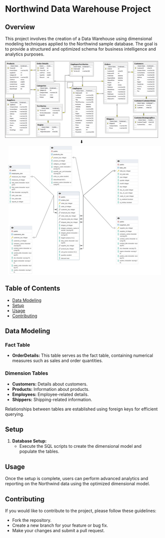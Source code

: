 # Northwind Data Warehouse Project

## Overview

This project involves the creation of a Data Warehouse using dimensional modeling techniques applied to the Northwind sample database. The goal is to provide a structured and optimized schema for business intelligence and analytics purposes.

<p align="center">
  <img src="original_northwind_database.jpeg" alt="Image 1" style="display: inline-block; margin-right: 10px;">
  ⬇️
  <img src="northwind_dwh.jpg" alt="Image 2" style="display: inline-block; margin-left: 10px;">
</p>

## Table of Contents

- [Data Modeling](#data-modeling)
- [Setup](#setup)
- [Usage](#usage)
- [Contributing](#contributing)


## Data Modeling

### Fact Table

- **OrderDetails:** This table serves as the fact table, containing numerical measures such as sales and order quantities.

### Dimension Tables

- **Customers:** Details about customers.
- **Products:** Information about products.
- **Employees:** Employee-related details.
- **Shippers:** Shipping-related information.

Relationships between tables are established using foreign keys for efficient querying.

## Setup

1. **Database Setup:**
   - Execute the SQL scripts to create the dimensional model and populate the tables.


## Usage

Once the setup is complete, users can perform advanced analytics and reporting on the Northwind data using the optimized dimensional model.

## Contributing

If you would like to contribute to the project, please follow these guidelines:
- Fork the repository.
- Create a new branch for your feature or bug fix.
- Make your changes and submit a pull request.

